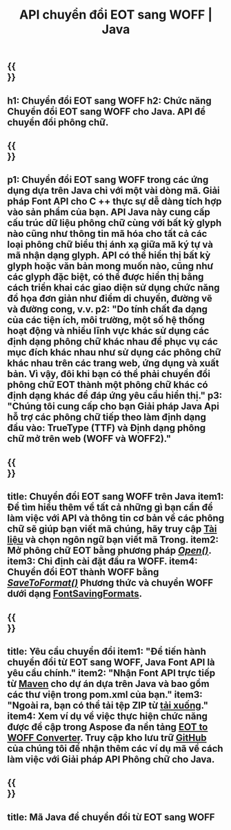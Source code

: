 ﻿---
translation: true
template: /_templates/conversion-child-java.md
title: API chuyển đổi EOT sang WOFF | Java
description: Chuyển đổi EOT sang WOFF bằng Java API trên Windows và Linux. Tích hợp chức năng chuyển đổi phông chữ EOT sang WOFF gốc này vào giải pháp của riêng bạn.
keywords: eot to woff java api, eot2woff java solution, eot to woff java
url: /java/conversion/eot-to-woff/
family: font
platformtag: java
feature: conversion
informat: EOT
outformat: WOFF
faq: faqchild
otherformats: TTF WOFF2
---


{{<section banner>}}
---
h1: Chuyển đổi EOT sang WOFF
h2: Chức năng Chuyển đổi EOT sang WOFF cho Java. API để chuyển đổi phông chữ.
---

{{<section overview>}}
---
p1: Chuyển đổi EOT sang WOFF trong các ứng dụng dựa trên Java chỉ với một vài dòng mã. Giải pháp Font API cho С ++ thực sự dễ dàng tích hợp vào sản phẩm của bạn. API Java này cung cấp cấu trúc dữ liệu phông chữ cùng với bất kỳ glyph nào cũng như thông tin mã hóa cho tất cả các loại phông chữ biểu thị ánh xạ giữa mã ký tự và mã nhận dạng glyph. API có thể hiển thị bất kỳ glyph hoặc văn bản mong muốn nào, cũng như các glyph đặc biệt, có thể được hiển thị bằng cách triển khai các giao diện sử dụng chức năng đồ họa đơn giản như điểm di chuyển, đường vẽ và đường cong, v.v.
p2: "Do tính chất đa dạng của các tiện ích, môi trường, một số hệ thống hoạt động và nhiều lĩnh vực khác sử dụng các định dạng phông chữ khác nhau để phục vụ các mục đích khác nhau như sử dụng các phông chữ khác nhau trên các trang web, ứng dụng và xuất bản. Vì vậy, đôi khi bạn có thể phải chuyển đổi phông chữ EOT thành một phông chữ khác có định dạng khác để đáp ứng yêu cầu hiển thị."
p3: "Chúng tôi cung cấp cho bạn Giải pháp Java Api hỗ trợ các phông chữ tiếp theo làm định dạng đầu vào: TrueType (TTF) và Định dạng phông chữ mở trên web (WOFF và WOFF2)."
---

{{<section feature1>}}
---
title: Chuyển đổi EOT sang WOFF trên Java
item1: Để tìm hiểu thêm về tất cả những gì bạn cần để làm việc với API và thông tin cơ bản về các phông chữ sẽ giúp bạn viết mã chúng, hãy truy cập [Tài liệu](https://docs.aspose.com/font/) và chọn ngôn ngữ bạn viết mã Trong.
item2: Mở phông chữ EOT bằng phương pháp   [*Open()*](https://reference.aspose.com/font/java/com.aspose.font/Font#open-com.aspose.font.FontDefinition-).
item3: Chỉ định cài đặt đầu ra WOFF.
item4: Chuyển đổi EOT thành WOFF bằng  [*SaveToFormat()*](https://reference.aspose.com/font/java/com.aspose.font/Font#saveToFormat-java.io.OutputStream-com.aspose.font.FontSavingFormats-) Phương thức và chuyển WOFF dưới dạng [FontSavingFormats](https://reference.aspose.com/font/java/com.aspose.font/FontSavingFormats).
---

{{<section feature2>}}
---
title: Yêu cầu chuyển đổi
item1: "Để tiến hành chuyển đổi từ EOT sang WOFF, Java Font API là yêu cầu chính."
item2: "Nhận Font API trực tiếp từ [Maven](https://repository.aspose.com/webapp/#/artifacts/browse/tree/General/repo/com/aspose/aspose-font) cho dự án dựa trên Java và bao gồm các thư viện trong pom.xml của bạn."
item3: "Ngoài ra, bạn có thể tải tệp ZIP từ [tải xuống](https://releases.aspose.com/font/java/)."
item4: Xem ví dụ về việc thực hiện chức năng được đề cập trong Aspose đa nền tảng [EOT to WOFF Converter](https://products.aspose.app/font/conversion/eot-to-woff). Truy cập kho lưu trữ [GitHub](https://github.com/aspose-font/Aspose.Font-Documentation/tree/master/java-examples) của chúng tôi để nhận thêm các ví dụ mã về cách làm việc với Giải pháp API Phông chữ cho Java.
---

{{<section codeexample>}}
---
title: Mã Java để chuyển đổi từ EOT sang WOFF
---
